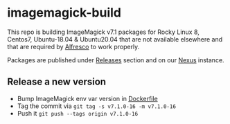# imagemagick-build

This repo is building ImageMagick v7.1 packages for Rocky Linux 8, Centos7, Ubuntu-18.04 & Ubuntu20.04 that are
not available elsewhere and that are required by
[Alfresco](https://docs.alfresco.com/content-services/latest/support/) to work properly.

Packages are published under [Releases](https://github.com/Alfresco/imagemagick-build/releases) section and on our [Nexus](https://nexus.alfresco.com/nexus/service/local/repositories/thirdparty/content/org/imagemagick/imagemagick-distribution/) instance.

## Release a new version

* Bump ImageMagick env var version in [Dockerfile](https://github.com/Alfresco/imagemagick-build/blob/main/.github/actions/rockylinux-build/Dockerfile#L3)
* Tag the commit via `git tag -s v7.1.0-16 -m v7.1.0-16`
* Push it `git push --tags origin v7.1.0-16`
